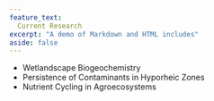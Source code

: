 ```yaml
---
feature_text:
  Current Research
excerpt: "A demo of Markdown and HTML includes"
aside: false
---
```



* Wetlandscape Biogeochemistry
* Persistence of Contaminants in Hyporheic Zones
* Nutrient Cycling in Agroecosystems
